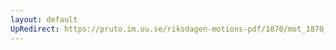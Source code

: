 ```yaml
---
layout: default
UpRedirect: https://pruto.im.uu.se/riksdagen-motions-pdf/1870/mot_1870__ak__36.pdf
---
```

